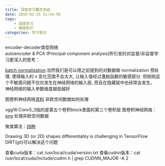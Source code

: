 ```yaml
---
title: 深度学习概念总结
date: 2019-03-25 21:54:50
tags:
    - 深度学习
    - 基础知识
categories: 学习笔记
---
```


encoder-decoder类型网络  
autoencoder & PCA (Principal component analysis)所引发的对监督/非监督学习更深入的思考：  

[batch normalization](https://morvanzhou.github.io/tutorials/machine-learning/torch/5-04-A-batch-normalization/):当然我们是可以用之前提到的对数据做 normalization 预处理, 使得输入的 x 变化范围不会太大, 让输入值经过激励函数的敏感部分. 但刚刚这个不敏感问题不仅仅发生在神经网络的输入层, 而且在隐藏层中也经常会发生。  
神经网络的输入参数维度越低越好

图卷积神经网络[资料](http://tkipf.github.io/graph-convolutional-networks/)
非欧空间数据如何处理

vgg16:Conv5_3指的是第五个卷积block里面的第三个卷积层
图卷积神经网络：[eng](http://tkipf.github.io/graph-convolutional-networks/)
处理非欧空间数据

聚类算法：[四种](https://blog.csdn.net/u011511601/article/details/81951939)

Drawing 3D (or 2D) shapes differentiably is challenging in TensorFlow
DIRT(git)可以解决这个问题

查看cuda版本：cat /usr/local/cuda/version.txt
查看cudnn版本：cat /usr/local/cuda/include/cudnn.h | grep CUDNN_MAJOR -A 2